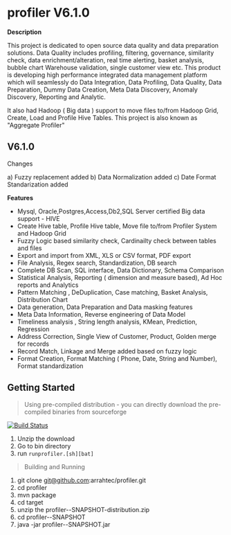 profiler V6.1.0
===========


**Description**

This project is dedicated to open source data quality and data preparation solutions. Data Quality includes profiling, filtering, governance, similarity check, data enrichment/alteration, real time alerting, basket analysis, bubble chart Warehouse validation, single customer view etc.
This product is developing high performance integrated data management platform which will seamlessly do Data Integration, Data Profiling, Data Quality, Data Preparation, Dummy Data Creation, Meta Data Discovery, Anomaly Discovery, Reporting and Analytic.

It also had Hadoop ( Big data ) support to move files to/from Hadoop Grid, Create, Load and Profile Hive Tables. This project is also known as "Aggregate Profiler"

V6.1.0
------
Changes

a) Fuzzy replacement added
b) Data Normalization added
c) Date Format Standarization added

**Features**

- Mysql, Oracle,Postgres,Access,Db2,SQL Server certified Big data support - HIVE
- Create Hive table, Profile Hive table, Move file to/from Profiler System and Hadoop Grid
- Fuzzy Logic based similarity check, Cardinailty check between tables and files
- Export and import from XML, XLS or CSV format, PDF export
- File Analysis, Regex search, Standardization, DB search
- Complete DB Scan, SQL interface, Data Dictionary, Schema Comparison
- Statistical Analysis, Reporting ( dimension and measure based), Ad Hoc reports and Analytics
- Pattern Matching , DeDuplication, Case matching, Basket Analysis, Distribution Chart
- Data generation, Data Preparation and Data masking features
- Meta Data Information, Reverse engineering of Data Model
- Timeliness analysis , String length analysis, KMean, Prediction, Regression
- Address Correction, Single View of Customer, Product, Golden merge for records
- Record Match, Linkage and Merge added based on fuzzy logic
- Format Creation, Format Matching ( Phone, Date, String and Number), Format standardization


Getting Started
---------------

>Using pre-compiled distribution - you can directly download the pre-compiled binaries from sourceforge 

[![Build Status](https://drone.io/github.com/arrahtec/profiler/status.png)](https://drone.io/github.com/arrahtec/profiler/latest)

1. Unzip the download
2. Go to bin directory
3. run `runprofiler.[sh][bat]`


>Building and Running

1. git clone git@github.com:arrahtec/profiler.git
2. cd profiler
3. mvn package
4. cd target
5. unzip the profiler-<version>-SNAPSHOT-distribution.zip
6. cd profiler-<version>-SNAPSHOT
7. java -jar profiler-<version>-SNAPSHOT.jar
